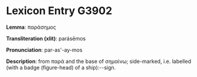 # Lexicon Entry G3902

**Lemma**: παράσημος

**Transliteration (xlit)**: parásēmos

**Pronunciation**: par-as'-ay-mos

**Description**:
from παρά and the base of σημαίνω; side-marked, i.e. labelled (with a badge (figure-head) of a ship):--sign.
